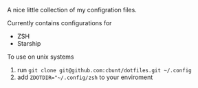 A nice little collection of my configration files.

Currently contains configurations for
- ZSH
- Starship

To use on unix systems
1. run `git clone git@github.com:cbunt/dotfiles.git ~/.config`
2. add `ZDOTDIR="~/.config/zsh` to your enviroment
